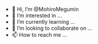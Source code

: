 - 👋 Hi, I’m @MohiroMegumin
- 👀 I’m interested in ...
- 🌱 I’m currently learning ...
- 💞️ I’m looking to collaborate on ...
- 📫 How to reach me ...

<!---
MohiroMegumin/MohiroMegumin is a ✨ special ✨ repository because its `README.md` (this file) appears on your GitHub profile.
You can click the Preview link to take a look at your changes.
--->
